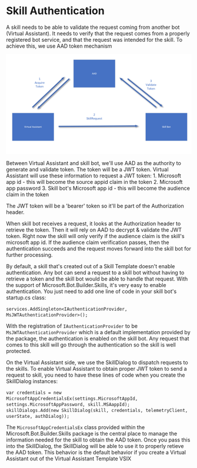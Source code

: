 # Skill Authentication

A skill needs to be able to validate the request coming from another bot (Virtual Assistant). It needs to verify that the request comes from a properly registered bot service, and that the request was intended for the skill. To achieve this, we use AAD token mechanism

![Skill Authentication Flow](../../media/virtualassistant-skillauthentication.png)

Between Virtual Assistant and skill bot, we'll use AAD as the authority to generate and validate token. The token will be a JWT token. Virtual Assistant will use these information to request a JWT token:
	1. Microsoft app id - this will become the source appid claim in the token
	2. Microsoft app password
	3. Skill bot's Microsoft app id - this will become the audience claim in the token

The JWT token will be a 'bearer' token so it'll be part of the Authorization header.

When skill bot receives a request, it looks at the Authorization header to retrieve the token. Then it will rely on AAD to decrypt & validate the JWT token. Right now the skill will only verify if the audience claim is the skill's microsoft app id. If the audience claim verification passes, then the authentication succeeds and the request moves forward into the skill bot for further processing.

By default, a skill that's created out of a Skill Template doesn't enable authentication. Any bot can send a request to a skill bot without having to retrieve a token and the skill bot would be able to handle that request. With the support of Microsoft.Bot.Builder.Skills, it's very easy to enable authentication. You just need to add one line of code in your skill bot's startup.cs class:

```
services.AddSingleton<IAuthenticationProvider, MsJWTAuthenticationProvider>();
```

With the registration of `IAuthenticationProvider` to be `MsJWTAuthenticationProvider` which is a default implementation provided by the package, the authentication is enabled on the skill bot. Any request that comes to this skill will go through the authentication so the skill is well protected.

On the Virtual Assistant side, we use the SkillDialog to dispatch requests to the skills. To enable Virtual Assistant to obtain proper JWT token to send a request to skill, you need to have these lines of code when you create the SkillDialog instances:

```
var credentials = new MicrosoftAppCredentialsEx(settings.MicrosoftAppId, settings.MicrosoftAppPassword, skill.MSAappId);
skillDialogs.Add(new SkillDialog(skill, credentials, telemetryClient, userState, authDialog));
```

The `MicrosoftAppCredentialsEx` class provided within the Microsoft.Bot.Builder.Skills package is the central place to manage the information needed for the skill to obtain the AAD token. Once you pass this into the SkillDialog, the SkillDialog will be able to use it to properly retieve the AAD token. This behavior is the default behavior if you create a Virtual Assistant out of the Virtual Assistant Template VSIX